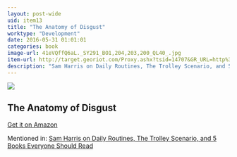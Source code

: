 ```yaml
---
layout: post-wide
uid: item13
title: "The Anatomy of Disgust"
worktype: "Development"
date: 2016-05-31 01:01:01
categories: book
image-url: 41eVQffQ6aL._SY291_BO1,204,203,200_QL40_.jpg
item-url: http://target.georiot.com/Proxy.ashx?tsid=14707&GR_URL=http%3A%2F%2Fwww.amazon.com%2FAnatomy-Disgust-William-Ian-Miller%2Fdp%2F0674031555%2F
description: "Sam Harris on Daily Routines, The Trolley Scenario, and 5 Books Everyone Should Read"
---
```

<a href="http://target.georiot.com/Proxy.ashx?tsid=14707&GR_URL=http%3A%2F%2Fwww.amazon.com%2FAnatomy-Disgust-William-Ian-Miller%2Fdp%2F0674031555%2F" target="blank"><img src="../../../../img/thumbs/41eVQffQ6aL._SY291_BO1,204,203,200_QL40_.jpg" class="prod-img"></a>
<h2>The Anatomy of Disgust</h2>
<p><a href="http://target.georiot.com/Proxy.ashx?tsid=14707&GR_URL=http%3A%2F%2Fwww.amazon.com%2FAnatomy-Disgust-William-Ian-Miller%2Fdp%2F0674031555%2F" target="blank">Get it on Amazon</a><p>
<p>Mentioned in: <a href="http://fourhourworkweek.com/2015/07/08/sam-harris-on-daily-routines-the-trolley-scenario-and-5-books-everyone-should-read/" target="blank">Sam Harris on Daily Routines, The Trolley Scenario, and 5 Books Everyone Should Read</a></p>
